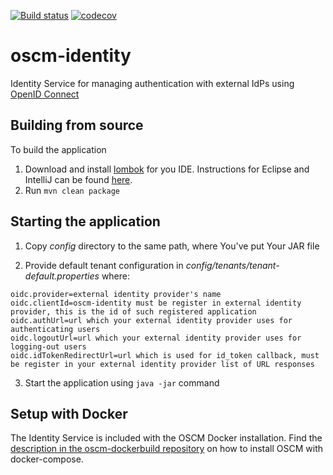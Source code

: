 [![Build status](https://travis-ci.org/servicecatalog/oscm-identity.svg?branch=master)](https://travis-ci.org/servicecatalog/oscm-identity)
[![codecov](https://codecov.io/gh/servicecatalog/oscm-identity/branch/master/graph/badge.svg)](https://codecov.io/gh/servicecatalog/oscm-identity)

# oscm-identity
Identity Service for managing authentication with external IdPs using [OpenID Connect](https://openid.net/connect/)

## Building from source
To build the application
1. Download and install [lombok](https://projectlombok.org/) for you IDE. Instructions for Eclipse and IntelliJ can be found [here](https://www.baeldung.com/lombok-ide).     
2. Run `mvn clean package`

## Starting the application
1. Copy *config* directory to the same path, where You've put Your JAR file

2. Provide default tenant configuration in *config/tenants/tenant-default.properties* where:
```properties
oidc.provider=external identity provider's name
oidc.clientId=oscm-identity must be register in external identity provider, this is the id of such registered application
oidc.authUrl=url which your external identity provider uses for authenticating users
oidc.logoutUrl=url which your external identity provider uses for logging-out users
oidc.idTokenRedirectUrl=url which is used for id_token callback, must be register in your external identity provider list of URL responses
```
3. Start the application using `java -jar` command

## Setup with Docker
The Identity Service is included with the OSCM Docker installation. Find the [description in the oscm-dockerbuild repository](https://github.com/servicecatalog/oscm-dockerbuild#quick-start-oscm-with-docker) on how to install OSCM with docker-compose. 

